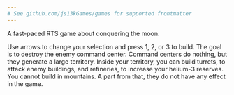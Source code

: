 ```yaml
---
# See github.com/js13kGames/games for supported frontmatter
---
```

A fast-paced RTS game about conquering the moon.

Use arrows to change your selection and press 1, 2, or 3 to build.
The goal is to destroy the enemy command center.
Command centers do nothing, but they generate a large territory.
Inside your territory, you can build turrets, to attack enemy buildings, and refineries, to increase your helium-3 reserves.
You cannot build in mountains. A part from that, they do not have any effect in the game.